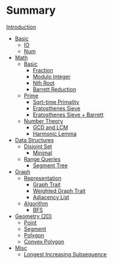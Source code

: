 # Summary

[Introduction](README.md)

- [Basic](./basic/README.md)
	- [IO](./basic/io.md)
	- [Num]()
- [Math](./math/README.md)
	- [Basic](./math/README_basic.md)
		- [Fraction]()
		- [Modulo Integer]()
		- [Nth Root](./math/nth_root.md)
		- [Barrett Reduction](./math/barrett.md)
	- [Prime](./math/README_prime.md)
		- [Sqrt-time Primality](./math/prime_simple.md)
		- [Eratosthenes Sieve]()
		- [Eratosthenes Sieve + Barrett]()
	- [Number Theory](./math/README_number.md)
		- [GCD and LCM]()
		- [Harmonic Lemma](./math/harmonic.md)
- [Data Structures](./ds/README.md)
	- [Disjoint Set](./ds/README_disjoint_set.md)
		- [Minimal](./ds/disjoint_set.md)
	- [Range Queries](./ds/README_range.md)
		- [Segment Tree]()
- [Graph](./graph/README.md)
	- [Representation](./graph/repr.md)
		- [Graph Trait](./graph/trait.md)
		- [Weighted Graph Trait](./graph/trait_weighted.md)
		- [Adjacency List](./graph/adj.md)
	- [Algorithm](./graph/README_algo.md)
		- [BFS](./graph/bfs.md)
- [Geometry (2D)](./geometry/README.md)
	- [Point]()
	- [Segment]()
	- [Polygon]()
	- [Convex Polygon]()
- [Misc](./misc/README.md)
	- [Longest Increasing Subsequence]()
